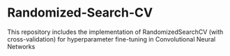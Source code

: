 # Randomized-Search-CV
This repository includes the implementation of RandomizedSearchCV (with cross-validation) for hyperparameter fine-tuning in Convolutional Neural Networks
